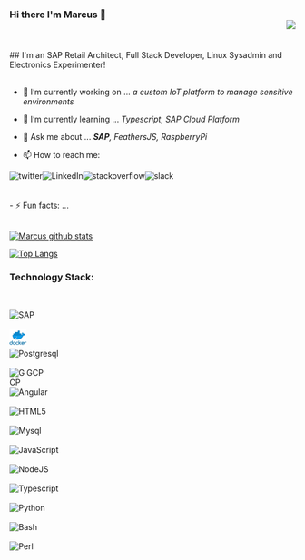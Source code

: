 ### Hi there I'm Marcus 👋 <div align = 'right'>![](https://komarev.com/ghpvc/?username=mrobst&color=green&style=plastic)</div>

<br />
## I'm an SAP Retail Architect, Full Stack Developer, Linux Sysadmin and Electronics Experimenter! 
<br />
<br />

<!--
**mrobst/mrobst** is a ✨ _special_ ✨ repository because its `README.md` (this file) appears on your GitHub profile.

Here are some ideas to get you started:
-->

- 🔭 I’m currently working on ... <i> a custom IoT platform to manage sensitive environments </i>

- 🌱 I’m currently learning ... <i> Typescript, SAP Cloud Platform</i>
- 💬 Ask me about ... <i> <b>SAP</b>, FeathersJS, RaspberryPi </i> 
- 📫 How to reach me: 

[<img align="left" alt="twitter" src="https://img.shields.io/badge/Twitter-1DA1F2?style=for-the-badge&logo=twitter&logoColor=white" />][twitter] 
[<img align="left" alt="LinkedIn" src="https://img.shields.io/badge/linkedin-%230077B5.svg?&style=for-the-badge&logo=linkedin&logoColor=white" />][linkedin]
[<img align="left" alt="stackoverflow" src="https://img.shields.io/badge/stack%20overflow-FE7A16?logo=stack-overflow&logoColor=white&style=for-the-badge" />][stackoverflow]
[<img align="left" alt="slack" src="https://img.shields.io/badge/Slack-4A154B?style=for-the-badge&logo=slack&logoColor=white"/>][slack]

<br />
<br />
<br />
- ⚡ Fun facts: ...
<br />
<br />


[![Marcus github stats](https://github-readme-stats.vercel.app/api?username=mrobst&count_private=true&show_icons=true&theme=solarized-dark)](https://github.com/mrobst/github-readme-stats)


[![Top Langs](https://github-readme-stats.vercel.app/api/top-langs/?username=mrobst&langs_count=8)](https://github.com/mrobst/github-readme-stats)

### Technology Stack:
<br />

[<img align="left" alt="SAP" src="https://img.shields.io/badge/SAP-0FAAFF?style=for-the-badge&logo=sap&logoColor=white" />][blog] 
<br />
<br />
[<img align="left" alt="Docker" width="30px" src="https://raw.githubusercontent.com/github/explore/80688e429a7d4ef2fca1e82350fe8e3517d3494d/topics/docker/docker.png" />][blog]
<br />
<br />
[<img align="left" alt="Postgresql" src="https://img.shields.io/badge/PostgreSQL-316192?style=for-the-badge&logo=postgresql&logoColor=white" />][blog]
<br />
<br />
[<img align="left" alt="GCP" width="30px" src="https://cdn.jsdelivr.net/npm/simple-icons@v3/icons/googlecloud.svg" />][blog] GCP
<br />
<br />
[<img align="left" alt="Angular" src="https://img.shields.io/badge/Angular-DD0031?style=for-the-badge&logo=angular&logoColor=white" />][blog]
<br />
<br />
[<img align="left" alt="HTML5" src="https://img.shields.io/badge/HTML5-E34F26?style=for-the-badge&logo=html5&logoColor=white" />][blog]
<br />
<br />
[<img align="left" alt="Mysql" src="https://img.shields.io/badge/MySQL-00000F?style=for-the-badge&logo=mysql&logoColor=white" />][blog]
<br />
<br />
[<img align="left" alt="JavaScript" src="https://img.shields.io/badge/JavaScript-323330?style=for-the-badge&logo=javascript&logoColor=F7DF1E" />][blog]
<br />
<br />
[<img align="left" alt="NodeJS" src="https://img.shields.io/badge/Node.js-43853D?style=for-the-badge&logo=node.js&logoColor=white" />][blog]
<br />
<br />
[<img align="left" alt="Typescript" src="https://img.shields.io/badge/TypeScript-007ACC?style=for-the-badge&logo=typescript&logoColor=white" />][blog]
<br />
<br />
[<img align="left" alt="Python" src="https://img.shields.io/badge/Python-3776AB?style=for-the-badge&logo=python&logoColor=white" />][blog]
<br />
<br />
[<img align="left" alt="Bash" src="https://img.shields.io/badge/Shell_Script-121011?style=for-the-badge&logo=gnu-bash&logoColor=white" />][blog]
<br />
<br />
[<img align="left" alt="Perl" src="https://img.shields.io/badge/Perl-39457E?style=for-the-badge&logo=perl&logoColor=white" />][blog]

<br />
<br />


[linkedin]: https://www.linkedin.com/in/mrobst/
[stackoverflow]: https://stackoverflow.com/users/6347739/marcus-r
[twitter]: https://twitter.com/FairwayIT 
[blog]: http://www.fairwayit.com
[slack]: https://fairwayit.slack.com/team/U60EVUPCJ